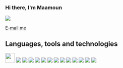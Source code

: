 ### Hi there, I'm Maamoun
![](https://komarev.com/ghpvc/?username=maamounhajnajeeb&style=for-the-badge)

[](https://www.linkedin.com/in/maamoun-hajnajeeb/)
[E-mail me](mailto:maamoun.haj.najeeb@gmail.com "Maamoun's email")



## Languages, tools and technologies
<img src="https://cdn.jsdelivr.net/gh/devicons/devicon@latest/icons/python/python-original.svg" width="30px" height="30px"/>
<img src="https://cdn.jsdelivr.net/gh/devicons/devicon@latest/icons/django/django-plain-wordmark.svg" />
<img src="https://cdn.jsdelivr.net/gh/devicons/devicon@latest/icons/djangorest/djangorest-original.svg" />
<img src="https://cdn.jsdelivr.net/gh/devicons/devicon@latest/icons/postgresql/postgresql-plain.svg" />
<img src="https://cdn.jsdelivr.net/gh/devicons/devicon@latest/icons/sqlite/sqlite-original.svg" />
<img src="https://cdn.jsdelivr.net/gh/devicons/devicon@latest/icons/docker/docker-original.svg" />
<img src="https://cdn.jsdelivr.net/gh/devicons/devicon@latest/icons/javascript/javascript-original.svg" />
<img src="https://cdn.jsdelivr.net/gh/devicons/devicon@latest/icons/json/json-original.svg" />
<img src="https://cdn.jsdelivr.net/gh/devicons/devicon@latest/icons/html5/html5-original.svg" />
<img src="https://cdn.jsdelivr.net/gh/devicons/devicon@latest/icons/css3/css3-original.svg" />
<img src="https://cdn.jsdelivr.net/gh/devicons/devicon@latest/icons/postman/postman-original.svg" />
<img src="https://cdn.jsdelivr.net/gh/devicons/devicon@latest/icons/git/git-original.svg" />
<img src="https://cdn.jsdelivr.net/gh/devicons/devicon@latest/icons/github/github-original.svg" />
<img src="https://cdn.jsdelivr.net/gh/devicons/devicon@latest/icons/vscode/vscode-original.svg" />
          
